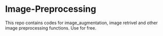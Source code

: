 # Image-Preprocessing

This repo contains codes for image_augmentation, image retrivel and other image preprocessing functions. Use for free.